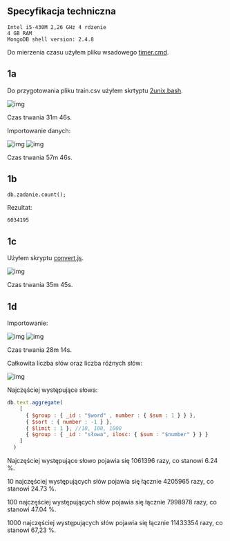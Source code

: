 ## Specyfikacja techniczna
```
Intel i5-430M 2,26 GHz 4 rdzenie
4 GB RAM
MongoDB shell version: 2.4.8
```
Do mierzenia czasu użyłem pliku wsadowego [timer.cmd](https://github.com/nosql/aggregations-2/blob/master/scripts/ksiora/timer.cmd).

## 1a
Do przygotowania pliku train.csv użyłem skrtyptu [2unix.bash](https://github.com/nosql/aggregations-2/blob/master/scripts/wbzyl/2unix.sh).

![img](http://i39.tinypic.com/2qa4ok7.png)

Czas trwania 31m 46s.

Importowanie danych:

![img](http://i39.tinypic.com/2hcdgzp.png)
![img](http://i43.tinypic.com/2l6q95.png)

Czas trwania 57m 46s.

## 1b
```
db.zadanie.count();
```
Rezultat:
```
6034195
```

## 1c
Użyłem skryptu [convert.js](https://github.com/nosql/aggregations-2/blob/master/scripts/ksiora/convert.js).

![img](http://i42.tinypic.com/mc9dox.png)

Czas trwania 35m 45s.

## 1d
Importowanie:

![img](http://i39.tinypic.com/21ayfxw.png)
![img](http://i41.tinypic.com/2j4zdw0.png)

Czas trwania 28m 14s.

Całkowita liczba słów oraz liczba różnych słów:

![img](http://i44.tinypic.com/3162gdv.png)

Najczęściej występujące słowa:
```js
db.text.aggregate(
    [
      { $group : { _id : "$word" , number : { $sum : 1 } } },
      { $sort : { number : -1 } },
      { $limit : 1 }, //10, 100, 1000
	  { $group : { _id : "słowa", ilosc: { $sum : "$number" } } } 
    ]
  )
```
Najczęściej występujące słowo pojawia się 1061396 razy, co stanowi 6.24 %.

10 najczęściej występujących słów pojawia się łącznie 4205965 razy, co stanowi 24.73 %.

100 najczęściej występujących słów pojawia się łącznie 7998978 razy, co stanowi 47.04 %.

1000 najczęściej występujących słów pojawia się łącznie 11433354 razy, co stanowi 67,23 %.